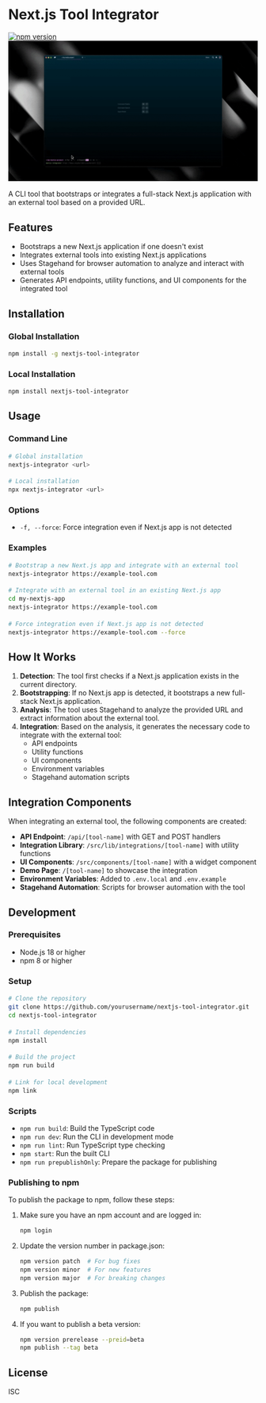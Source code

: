 # Next.js Tool Integrator

[![npm version](https://badge.fury.io/js/nextjs-tool-integrator.svg)](https://badge.fury.io/js/nextjs-tool-integrator)
[![Next.js Tool Integrator Demo](src/public/Integrator-Demo.gif)](src/public/Integrator-Demo.gif)

A CLI tool that bootstraps or integrates a full-stack Next.js application with an external tool based on a provided URL.

## Features

- Bootstraps a new Next.js application if one doesn't exist
- Integrates external tools into existing Next.js applications
- Uses Stagehand for browser automation to analyze and interact with external tools
- Generates API endpoints, utility functions, and UI components for the integrated tool

## Installation

### Global Installation

```bash
npm install -g nextjs-tool-integrator
```

### Local Installation

```bash
npm install nextjs-tool-integrator
```

## Usage

### Command Line

```bash
# Global installation
nextjs-integrator <url>

# Local installation
npx nextjs-integrator <url>
```

### Options

- `-f, --force`: Force integration even if Next.js app is not detected

### Examples

```bash
# Bootstrap a new Next.js app and integrate with an external tool
nextjs-integrator https://example-tool.com

# Integrate with an external tool in an existing Next.js app
cd my-nextjs-app
nextjs-integrator https://example-tool.com

# Force integration even if Next.js app is not detected
nextjs-integrator https://example-tool.com --force
```

## How It Works

1. **Detection**: The tool first checks if a Next.js application exists in the current directory.
2. **Bootstrapping**: If no Next.js app is detected, it bootstraps a new full-stack Next.js application.
3. **Analysis**: The tool uses Stagehand to analyze the provided URL and extract information about the external tool.
4. **Integration**: Based on the analysis, it generates the necessary code to integrate with the external tool:
   - API endpoints
   - Utility functions
   - UI components
   - Environment variables
   - Stagehand automation scripts

## Integration Components

When integrating an external tool, the following components are created:

- **API Endpoint**: `/api/[tool-name]` with GET and POST handlers
- **Integration Library**: `/src/lib/integrations/[tool-name]` with utility functions
- **UI Components**: `/src/components/[tool-name]` with a widget component
- **Demo Page**: `/[tool-name]` to showcase the integration
- **Environment Variables**: Added to `.env.local` and `.env.example`
- **Stagehand Automation**: Scripts for browser automation with the tool

## Development

### Prerequisites

- Node.js 18 or higher
- npm 8 or higher

### Setup

```bash
# Clone the repository
git clone https://github.com/yourusername/nextjs-tool-integrator.git
cd nextjs-tool-integrator

# Install dependencies
npm install

# Build the project
npm run build

# Link for local development
npm link
```

### Scripts

- `npm run build`: Build the TypeScript code
- `npm run dev`: Run the CLI in development mode
- `npm run lint`: Run TypeScript type checking
- `npm start`: Run the built CLI
- `npm run prepublishOnly`: Prepare the package for publishing

### Publishing to npm

To publish the package to npm, follow these steps:

1. Make sure you have an npm account and are logged in:
   ```bash
   npm login
   ```

2. Update the version number in package.json:
   ```bash
   npm version patch  # For bug fixes
   npm version minor  # For new features
   npm version major  # For breaking changes
   ```

3. Publish the package:
   ```bash
   npm publish
   ```

4. If you want to publish a beta version:
   ```bash
   npm version prerelease --preid=beta
   npm publish --tag beta
   ```

## License

ISC
